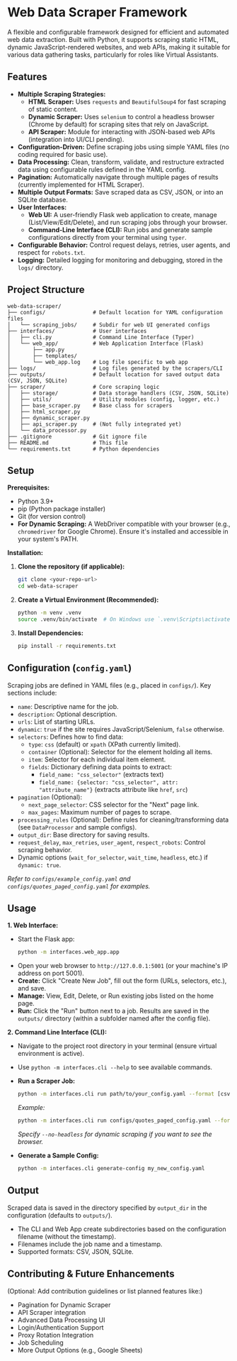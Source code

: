 # Web Data Scraper Framework

A flexible and configurable framework designed for efficient and automated web data extraction. Built with Python, it supports scraping static HTML, dynamic JavaScript-rendered websites, and web APIs, making it suitable for various data gathering tasks, particularly for roles like Virtual Assistants.

## Features

* **Multiple Scraping Strategies:**
    * **HTML Scraper:** Uses `requests` and `BeautifulSoup4` for fast scraping of static content.
    * **Dynamic Scraper:** Uses `selenium` to control a headless browser (Chrome by default) for scraping sites that rely on JavaScript.
    * **API Scraper:** Module for interacting with JSON-based web APIs (integration into UI/CLI pending).
* **Configuration-Driven:** Define scraping jobs using simple YAML files (no coding required for basic use).
* **Data Processing:** Clean, transform, validate, and restructure extracted data using configurable rules defined in the YAML config.
* **Pagination:** Automatically navigate through multiple pages of results (currently implemented for HTML Scraper).
* **Multiple Output Formats:** Save scraped data as CSV, JSON, or into an SQLite database.
* **User Interfaces:**
    * **Web UI:** A user-friendly Flask web application to create, manage (List/View/Edit/Delete), and run scraping jobs through your browser.
    * **Command-Line Interface (CLI):** Run jobs and generate sample configurations directly from your terminal using `typer`.
* **Configurable Behavior:** Control request delays, retries, user agents, and respect for `robots.txt`.
* **Logging:** Detailed logging for monitoring and debugging, stored in the `logs/` directory.

## Project Structure

```
web-data-scraper/
├── configs/               # Default location for YAML configuration files
│   └── scraping_jobs/     # Subdir for web UI generated configs
├── interfaces/            # User interfaces
│   ├── cli.py             # Command Line Interface (Typer)
│   └── web_app/           # Web Application Interface (Flask)
│       ├── app.py
│       ├── templates/
│       └── web_app.log    # Log file specific to web app
├── logs/                  # Log files generated by the scrapers/CLI
├── outputs/               # Default location for saved output data (CSV, JSON, SQLite)
├── scraper/               # Core scraping logic
│   ├── storage/           # Data storage handlers (CSV, JSON, SQLite)
│   ├── utils/             # Utility modules (config, logger, etc.)
│   ├── base_scraper.py    # Base class for scrapers
│   ├── html_scraper.py
│   ├── dynamic_scraper.py
│   ├── api_scraper.py     # (Not fully integrated yet)
│   └── data_processor.py
├── .gitignore             # Git ignore file
├── README.md              # This file
└── requirements.txt       # Python dependencies
```

## Setup

**Prerequisites:**

* Python 3.9+
* pip (Python package installer)
* Git (for version control)
* **For Dynamic Scraping:** A WebDriver compatible with your browser (e.g., `chromedriver` for Google Chrome). Ensure it's installed and accessible in your system's PATH.

**Installation:**

1.  **Clone the repository (if applicable):**
    ```bash
    git clone <your-repo-url>
    cd web-data-scraper
    ```
2.  **Create a Virtual Environment (Recommended):**
    ```bash
    python -m venv .venv
    source .venv/bin/activate  # On Windows use `.venv\Scripts\activate`
    ```
3.  **Install Dependencies:**
    ```bash
    pip install -r requirements.txt
    ```

## Configuration (`config.yaml`)

Scraping jobs are defined in YAML files (e.g., placed in `configs/`). Key sections include:

* `name`: Descriptive name for the job.
* `description`: Optional description.
* `urls`: List of starting URLs.
* `dynamic`: `true` if the site requires JavaScript/Selenium, `false` otherwise.
* `selectors`: Defines how to find data:
    * `type`: `css` (default) or `xpath` (XPath currently limited).
    * `container` (Optional): Selector for the element holding all items.
    * `item`: Selector for each individual item element.
    * `fields`: Dictionary defining data points to extract:
        * `field_name: "css_selector"` (extracts text)
        * `field_name: {selector: "css_selector", attr: "attribute_name"}` (extracts attribute like `href`, `src`)
* `pagination` (Optional):
    * `next_page_selector`: CSS selector for the "Next" page link.
    * `max_pages`: Maximum number of pages to scrape.
* `processing_rules` (Optional): Define rules for cleaning/transforming data (see `DataProcessor` and sample configs).
* `output_dir`: Base directory for saving results.
* `request_delay`, `max_retries`, `user_agent`, `respect_robots`: Control scraping behavior.
* Dynamic options (`wait_for_selector`, `wait_time`, `headless`, etc.) if `dynamic: true`.

*Refer to `configs/example_config.yaml` and `configs/quotes_paged_config.yaml` for examples.*

## Usage

**1. Web Interface:**

* Start the Flask app:
    ```bash
    python -m interfaces.web_app.app
    ```
* Open your web browser to `http://127.0.0.1:5001` (or your machine's IP address on port 5001).
* **Create:** Click "Create New Job", fill out the form (URLs, selectors, etc.), and save.
* **Manage:** View, Edit, Delete, or Run existing jobs listed on the home page.
* **Run:** Click the "Run" button next to a job. Results are saved in the `outputs/` directory (within a subfolder named after the config file).

**2. Command Line Interface (CLI):**

* Navigate to the project root directory in your terminal (ensure virtual environment is active).
* Use `python -m interfaces.cli --help` to see available commands.

* **Run a Scraper Job:**
    ```bash
    python -m interfaces.cli run path/to/your_config.yaml --format [csv|json|sqlite]
    ```
    *Example:*
    ```bash
    python -m interfaces.cli run configs/quotes_paged_config.yaml --format csv
    ```
    *Specify `--no-headless` for dynamic scraping if you want to see the browser.*

* **Generate a Sample Config:**
    ```bash
    python -m interfaces.cli generate-config my_new_config.yaml
    ```

## Output

Scraped data is saved in the directory specified by `output_dir` in the configuration (defaults to `outputs/`).
* The CLI and Web App create subdirectories based on the configuration filename (without the timestamp).
* Filenames include the job name and a timestamp.
* Supported formats: CSV, JSON, SQLite.

## Contributing & Future Enhancements

(Optional: Add contribution guidelines or list planned features like:)
* Pagination for Dynamic Scraper
* API Scraper integration
* Advanced Data Processing UI
* Login/Authentication Support
* Proxy Rotation Integration
* Job Scheduling
* More Output Options (e.g., Google Sheets)

